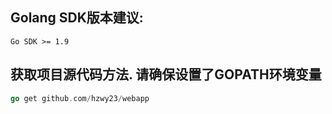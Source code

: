 ## Golang SDK版本建议:
```
Go SDK >= 1.9
```

## 获取项目源代码方法. **请确保设置了GOPATH环境变量**
```go
go get github.com/hzwy23/webapp
```
